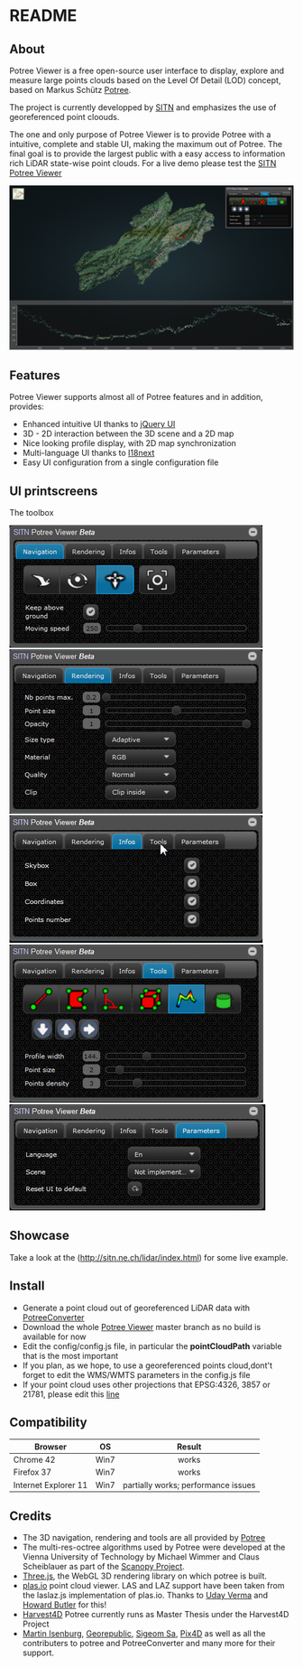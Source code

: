 
# README

## About

Potree Viewer is a free open-source user interface to display, explore and measure large points clouds based on the Level Of Detail (LOD) concept, based on Markus Schütz [Potree](http://potree.org).

The project is currently developped by [SITN](http://ne.ch/sitn) and emphasizes the use of georeferenced point cloouds.

The one and only purpose of Potree Viewer is to provide Potree with a intuitive, complete and stable UI, making the maximum out of Potree.
The final goal is to provide the largest public with a easy access to information rich LiDAR state-wise point clouds. For a live demo please test the [SITN Potree Viewer](http://sitn.ne.ch/lidar/index.html)

![](./docs/images/profile_full.png)

## Features

Potree Viewer supports almost all of Potree features and in addition, provides:

* Enhanced intuitive UI thanks to [jQuery UI](https://jqueryui.com/)
* 3D - 2D interaction between the 3D scene and a 2D map
* Nice looking profile display, with 2D map synchronization
* Multi-language UI thanks to [I18next](http://i18next.com/)
* Easy UI configuration from a single configuration file


## UI printscreens

The toolbox

![](./docs/images/navigation_tab.png)
![](./docs/images/rendering_tab.png)
![](./docs/images/info_tab.png)
![](./docs/images/tools_tab.png)
![](./docs/images/parameters_tab.png)

## Showcase

Take a look at the (http://sitn.ne.ch/lidar/index.html) for some live example.

## Install

* Generate a point cloud out of georeferenced LiDAR data with [PotreeConverter](https://github.com/potree/PotreeConverter)
* Download the whole [Potree Viewer](https://github.com/potree/PotreeViewer) master branch as no build is available for now
* Edit the config/config.js file, in particular the <b>pointCloudPath</b> variable that is the most important
* If you plan, as we hope, to use a georeferenced points cloud,dont't forget to edit the WMS/WMTS parameters in the config.js file
* If your point cloud uses other projections that EPSG:4326, 3857 or 21781, please edit this [line](https://github.com/potree/PotreeViewer/blob/master/index.html#L52)

## Compatibility

| Browser              | OS      | Result        |
| -------------------- |:-------:|:-------------:|
| Chrome 42            | Win7    | works         |
| Firefox 37           | Win7    | works         |
| Internet Explorer 11 | Win7    | partially works; performance issues |

## Credits

* The 3D navigation, rendering and tools are all provided by [Potree](http://potree.org)
* The multi-res-octree algorithms used by Potree were developed at the Vienna University of Technology by Michael Wimmer and Claus Scheiblauer as part of the [Scanopy Project](http://www.cg.tuwien.ac.at/research/projects/Scanopy/).
* [Three.js](https://github.com/mrdoob/three.js), the WebGL 3D rendering library on which potree is built.
* [plas.io](http://plas.io/) point cloud viewer. LAS and LAZ support have been taken from the laslaz.js implementation of plas.io. Thanks to [Uday Verma](https://twitter.com/udaykverma) and [Howard Butler](https://twitter.com/howardbutler) for this!
* [Harvest4D](https://harvest4d.org/) Potree currently runs as Master Thesis under the Harvest4D Project
* [Martin Isenburg](http://rapidlasso.com/), [Georepublic](http://georepublic.de/en/), [Sigeom Sa](http://www.sigeom.ch/), [Pix4D](http://pix4d.com/) as well as all the contributers to potree and PotreeConverter and many more for their support.
